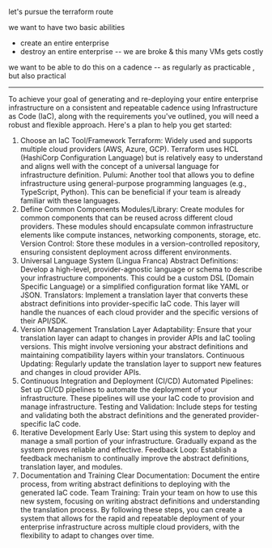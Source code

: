 
let's pursue the terraform route

we want to have two basic abilities
 - create an entire enterprise
 - destroy an entire enterprise -- we are broke & this many VMs gets costly

we want to be able to do this on a cadence -- as regularly as practicable , but also practical 


-----

To achieve your goal of generating and re-deploying your entire enterprise infrastructure on a consistent and repeatable cadence using Infrastructure as Code (IaC), along with the requirements you've outlined, you will need a robust and flexible approach. Here's a plan to help you get started:

1. Choose an IaC Tool/Framework
Terraform: Widely used and supports multiple cloud providers (AWS, Azure, GCP). Terraform uses HCL (HashiCorp Configuration Language) but is relatively easy to understand and aligns well with the concept of a universal language for infrastructure definition.
Pulumi: Another tool that allows you to define infrastructure using general-purpose programming languages (e.g., TypeScript, Python). This can be beneficial if your team is already familiar with these languages.
2. Define Common Components
Modules/Library: Create modules for common components that can be reused across different cloud providers. These modules should encapsulate common infrastructure elements like compute instances, networking components, storage, etc.
Version Control: Store these modules in a version-controlled repository, ensuring consistent deployment across different environments.
3. Universal Language System (Lingua Franca)
Abstract Definitions: Develop a high-level, provider-agnostic language or schema to describe your infrastructure components. This could be a custom DSL (Domain Specific Language) or a simplified configuration format like YAML or JSON.
Translators: Implement a translation layer that converts these abstract definitions into provider-specific IaC code. This layer will handle the nuances of each cloud provider and the specific versions of their API/SDK.
4. Version Management
Translation Layer Adaptability: Ensure that your translation layer can adapt to changes in provider APIs and IaC tooling versions. This might involve versioning your abstract definitions and maintaining compatibility layers within your translators.
Continuous Updating: Regularly update the translation layer to support new features and changes in cloud provider APIs.
5. Continuous Integration and Deployment (CI/CD)
Automated Pipelines: Set up CI/CD pipelines to automate the deployment of your infrastructure. These pipelines will use your IaC code to provision and manage infrastructure.
Testing and Validation: Include steps for testing and validating both the abstract definitions and the generated provider-specific IaC code.
6. Iterative Development
Early Use: Start using this system to deploy and manage a small portion of your infrastructure. Gradually expand as the system proves reliable and effective.
Feedback Loop: Establish a feedback mechanism to continually improve the abstract definitions, translation layer, and modules.
7. Documentation and Training
Clear Documentation: Document the entire process, from writing abstract definitions to deploying with the generated IaC code.
Team Training: Train your team on how to use this new system, focusing on writing abstract definitions and understanding the translation process.
By following these steps, you can create a system that allows for the rapid and repeatable deployment of your enterprise infrastructure across multiple cloud providers, with the flexibility to adapt to changes over time.